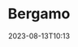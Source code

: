 ---
title: "Bergamo"
date: 2023-08-13T10:13
thumb: "photos/bergamo0823_thumb.webp"
image: "photos/bergamo0823.webp"
maplink: "https://www.openstreetmap.org/?mlat=45.6947367&mlon=9.669903&zoom=17&layers=M"
locationname: "Largo Gianandrea Gavazzeni, Bergamo, Italy"

tags:
    - bergamo
    - italy
---